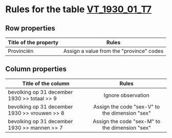 # Rules for the table [VT_1930_01_T7](https://github.com/cgueret/DataDump/blob/master/xls-marked/VT_1930_01_T7_marked.xls?raw=true)
## Row properties
| Title of the property | Rules |
| --------------------- |:-----:|
| Provinciën | Assign a value from the "province" codes |
## Column properties
| Title of the column | Rules |
| --------------------- |:-----:|
| bevolking op 31 december 1930 >> totaal >> 9 | Ignore observation |
| bevolking op 31 december 1930 >> vrouwen >> 8 | Assign the code "sex-V" to the dimension "sex" |
| bevolking op 31 december 1930 >> mannen >> 7 | Assign the code "sex-M" to the dimension "sex" |
